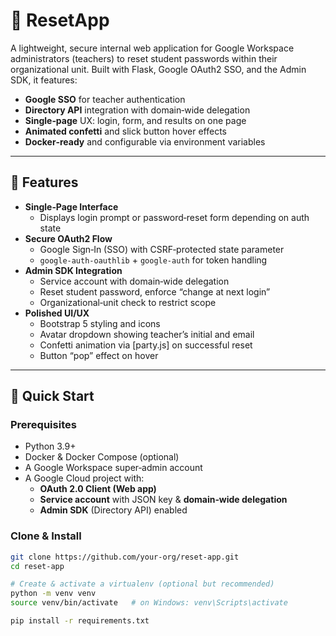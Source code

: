 # 🔐 ResetApp

A lightweight, secure internal web application for Google Workspace administrators (teachers) to reset student passwords within their organizational unit. Built with Flask, Google OAuth2 SSO, and the Admin SDK, it features:

- **Google SSO** for teacher authentication  
- **Directory API** integration with domain‑wide delegation  
- **Single‑page** UX: login, form, and results on one page  
- **Animated confetti** and slick button hover effects  
- **Docker‑ready** and configurable via environment variables  

---

## 📝 Features

- **Single‑Page Interface**  
  - Displays login prompt or password‑reset form depending on auth state  
- **Secure OAuth2 Flow**  
  - Google Sign‑In (SSO) with CSRF‑protected state parameter  
  - `google-auth-oauthlib` + `google-auth` for token handling  
- **Admin SDK Integration**  
  - Service account with domain‑wide delegation  
  - Reset student password, enforce “change at next login”  
  - Organizational‑unit check to restrict scope  
- **Polished UI/UX**  
  - Bootstrap 5 styling and icons  
  - Avatar dropdown showing teacher’s initial and email  
  - Confetti animation via [party.js] on successful reset  
  - Button “pop” effect on hover  

---

## 🚀 Quick Start

### Prerequisites

- Python 3.9+  
- Docker & Docker Compose (optional)  
- A Google Workspace super‑admin account  
- A Google Cloud project with:
  - **OAuth 2.0 Client (Web app)**
  - **Service account** with JSON key & **domain‑wide delegation**  
  - **Admin SDK** (Directory API) enabled  

### Clone & Install

```bash
git clone https://github.com/your-org/reset-app.git
cd reset-app

# Create & activate a virtualenv (optional but recommended)
python -m venv venv
source venv/bin/activate   # on Windows: venv\Scripts\activate

pip install -r requirements.txt
